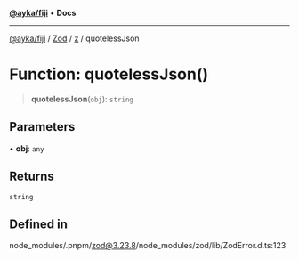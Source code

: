 [**@ayka/fiji**](../../../../../README.md) • **Docs**

***

[@ayka/fiji](../../../../../globals.md) / [Zod](../../../README.md) / [z](../README.md) / quotelessJson

# Function: quotelessJson()

> **quotelessJson**(`obj`): `string`

## Parameters

• **obj**: `any`

## Returns

`string`

## Defined in

node\_modules/.pnpm/zod@3.23.8/node\_modules/zod/lib/ZodError.d.ts:123
